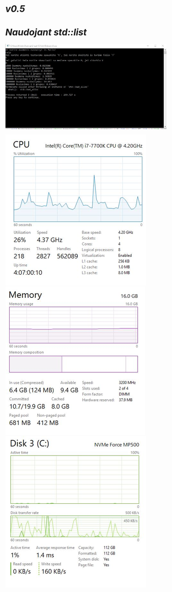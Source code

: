 # ***v0.5***
# ***Naudojant std::list <Studentai>***
![](LIST.JPG)

![](LIST1.JPG) ![](LIST2.JPG) ![](LIST3.JPG)
